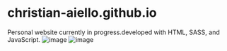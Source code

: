 # christian-aiello.github.io

Personal website currently in progress.developed with HTML, SASS, and JavaScript.
![image](https://user-images.githubusercontent.com/93229991/211687542-caed57ab-931d-4e63-8c0b-3ddf498ffc19.png)
![image](https://user-images.githubusercontent.com/93229991/211687643-55f8b8c2-ada9-4f99-be0f-50b192b1b106.png)
